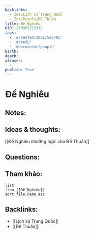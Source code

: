 ```yaml
---
backlinks:
  - Zet/Lịch sử Trung Quốc
  - Zet/People/Đế Thuấn
title: Đế Nghiêu
UID: 210905222312
tags:
  - '#created/2021/Sep/05'
  - '#seed🥜'
  - '#permanent/people'
birth: 
death: 
aliases:
  - 
publish: True
---
```

# Đế Nghiêu

## Notes:


## Ideas & thoughts:
[[Đế Nghiêu nhường ngôi cho Đế Thuấn]]

## Questions:


## Tham khảo:
```dataview
list
from [[Đế Nghiêu]]
sort file.name asc
```
## Backlinks:
- [[Lịch sử Trung Quốc]]
- [[Đế Thuấn]]

